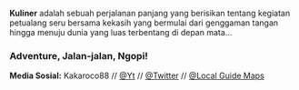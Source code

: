 **Kuliner** adalah sebuah perjalanan panjang yang berisikan tentang kegiatan petualang seru bersama kekasih yang bermulai dari genggaman tangan hingga menuju dunia yang luas terbentang di depan mata...     
### Adventure, Jalan-jalan, Ngopi!
**Media Sosial:** Kakaroco88 // [@Yt](https://youtube.com/kakaroco88) // [@Twitter](https://twitter.com/kakaroco88) // [@Local Guide Maps](https://maps.app.goo.gl/P94fxaDezFPe6Z3e8?g_st=ac)